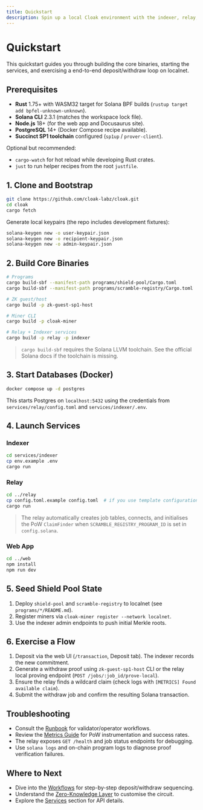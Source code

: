 ```yaml
---
title: Quickstart
description: Spin up a local Cloak environment with the indexer, relay, SP1 prover artifacts, and the web client.
---
```


# Quickstart

This quickstart guides you through building the core binaries, starting the services, and exercising a end-to-end deposit/withdraw loop on localnet.

## Prerequisites

- **Rust** 1.75+ with WASM32 target for Solana BPF builds (`rustup target add bpfel-unknown-unknown`).
- **Solana CLI** 2.3.1 (matches the workspace lock file).
- **Node.js** 18+ (for the web app and Docusaurus site).
- **PostgreSQL** 14+ (Docker Compose recipe available).
- **Succinct SP1 toolchain** configured (`sp1up` / `prover-client`).

Optional but recommended:

- `cargo-watch` for hot reload while developing Rust crates.
- `just` to run helper recipes from the root `justfile`.

## 1. Clone and Bootstrap

```bash
git clone https://github.com/cloak-labz/cloak.git
cd cloak
cargo fetch
```

Generate local keypairs (the repo includes development fixtures):

```bash
solana-keygen new -o user-keypair.json
solana-keygen new -o recipient-keypair.json
solana-keygen new -o admin-keypair.json
```

## 2. Build Core Binaries

```bash
# Programs
cargo build-sbf --manifest-path programs/shield-pool/Cargo.toml
cargo build-sbf --manifest-path programs/scramble-registry/Cargo.toml

# ZK guest/host
cargo build -p zk-guest-sp1-host

# Miner CLI
cargo build -p cloak-miner

# Relay + Indexer services
cargo build -p relay -p indexer
```

> `cargo build-sbf` requires the Solana LLVM toolchain. See the official Solana docs if the toolchain is missing.

## 3. Start Databases (Docker)

```bash
docker compose up -d postgres
```

This starts Postgres on `localhost:5432` using the credentials from `services/relay/config.toml` and `services/indexer/.env`.

## 4. Launch Services

### Indexer

```bash
cd services/indexer
cp env.example .env
cargo run
```

### Relay

```bash
cd ../relay
cp config.toml.example config.toml  # if you use template configuration
cargo run
```

> The relay automatically creates job tables, connects, and initialises the PoW `ClaimFinder` when `SCRAMBLE_REGISTRY_PROGRAM_ID` is set in `config.solana`.

### Web App

```bash
cd ../web
npm install
npm run dev
```

## 5. Seed Shield Pool State

1. Deploy `shield-pool` and `scramble-registry` to localnet (see `programs/*/README.md`).
2. Register miners via `cloak-miner register --network localnet`.
3. Use the indexer admin endpoints to push initial Merkle roots.

## 6. Exercise a Flow

1. Deposit via the web UI (`/transaction`, Deposit tab). The indexer records the new commitment.
2. Generate a withdraw proof using `zk-guest-sp1-host` CLI or the relay local proving endpoint (`POST /jobs/:job_id/prove-local`).
3. Ensure the relay finds a wildcard claim (check logs with `[METRICS] Found available claim`).
4. Submit the withdraw job and confirm the resulting Solana transaction.

## Troubleshooting

- Consult the [Runbook](../operations/runbook.md) for validator/operator workflows.
- Review the [Metrics Guide](../operations/metrics-guide.md) for PoW instrumentation and success rates.
- The relay exposes `GET /health` and job status endpoints for debugging.
- Use `solana logs` and on-chain program logs to diagnose proof verification failures.

## Where to Next

- Dive into the [Workflows](../workflows/deposit.md) for step-by-step deposit/withdraw sequencing.
- Understand the [Zero-Knowledge Layer](../zk/README.md) to customise the circuit.
- Explore the [Services](../offchain/indexer.md) section for API details.
